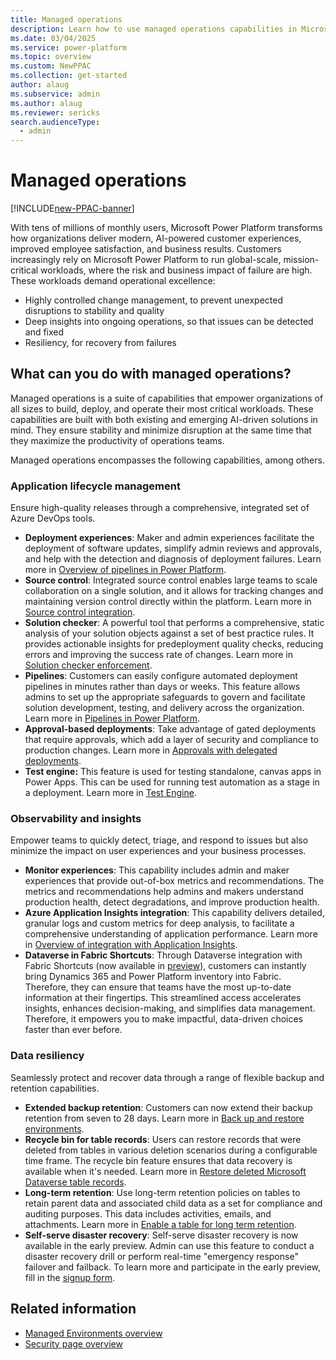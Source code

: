 ```yaml
---
title: Managed operations
description: Learn how to use managed operations capabilities in Microsoft Power Platform to effectively build, deploy, and operate your workloads.
ms.date: 03/04/2025
ms.service: power-platform
ms.topic: overview
ms.custom: NewPPAC
ms.collection: get-started
author: alaug 
ms.subservice: admin
ms.author: alaug 
ms.reviewer: sericks
search.audienceType: 
  - admin
---
```


# Managed operations

[!INCLUDE[new-PPAC-banner](~/includes/new-PPAC-banner.md)]

With tens of millions of monthly users, Microsoft Power Platform transforms how organizations deliver modern, AI-powered customer experiences, improved employee satisfaction, and business results. Customers increasingly rely on Microsoft Power Platform to run global-scale, mission-critical workloads, where the risk and business impact of failure are high. These workloads demand operational excellence:

- Highly controlled change management, to prevent unexpected disruptions to stability and quality
- Deep insights into ongoing operations, so that issues can be detected and fixed
- Resiliency, for recovery from failures

## What can you do with managed operations?

Managed operations is a suite of capabilities that empower organizations of all sizes to build, deploy, and operate their most critical workloads. These capabilities are built with both existing and emerging AI-driven solutions in mind. They ensure stability and minimize disruption at the same time that they maximize the productivity of operations teams.

Managed operations encompasses the following capabilities, among others.

### Application lifecycle management

Ensure high-quality releases through a comprehensive, integrated set of Azure DevOps tools.

- **Deployment experiences**: Maker and admin experiences facilitate the deployment of software updates, simplify admin reviews and approvals, and help with the detection and diagnosis of deployment failures. Learn more in [Overview of pipelines in Power Platform](../../alm/pipelines.md).
- **Source control**: Integrated source control enables large teams to scale collaboration on a single solution, and it allows for tracking changes and maintaining version control directly within the platform. Learn more in [Source control integration](../../alm/git-integration/overview.md).
- **Solution checker**: A powerful tool that performs a comprehensive, static analysis of your solution objects against a set of best practice rules. It provides actionable insights for predeployment quality checks, reducing errors and improving the success rate of changes. Learn more in [Solution checker enforcement](../managed-environment-solution-checker.md).
- **Pipelines**: Customers can easily configure automated deployment pipelines in minutes rather than days or weeks. This feature allows admins to set up the appropriate safeguards to govern and facilitate solution development, testing, and delivery across the organization. Learn more in [Pipelines in Power Platform](../../alm/pipelines.md).
- **Approval-based deployments**: Take advantage of gated deployments that require approvals, which add a layer of security and compliance to production changes. Learn more in [Approvals with delegated deployments](../../alm/delegated-deployments-setup.md).
- **Test engine:** This feature is used for testing standalone, canvas apps in Power Apps. This can be used for running test automation as a stage in a deployment. Learn more in [Test Engine](/power-apps/developer/test-engine/overview).

### Observability and insights

Empower teams to quickly detect, triage, and respond to issues but also minimize the impact on user experiences and your business processes.

- **Monitor experiences**: This capability includes admin and maker experiences that provide out-of-box metrics and recommendations. The metrics and recommendations help admins and makers understand production health, detect degradations, and improve production health.
- **Azure Application Insights integration**: This capability delivers detailed, granular logs and custom metrics for deep analysis, to facilitate a comprehensive understanding of application performance. Learn more in [Overview of integration with Application Insights](../overview-integration-application-insights.md).
- **Dataverse in Fabric Shortcuts**: Through Dataverse integration with Fabric Shortcuts (now available in [preview](https://aka.ms/dataexportv2preview)), customers can instantly bring Dynamics 365 and Power Platform inventory into Fabric. Therefore, they can ensure that teams have the most up-to-date information at their fingertips. This streamlined access accelerates insights, enhances decision-making, and simplifies data management. Therefore, it empowers you to make impactful, data-driven choices faster than ever before.

### Data resiliency

Seamlessly protect and recover data through a range of flexible backup and retention capabilities.

- **Extended backup retention**: Customers can now extend their backup retention from seven to 28 days. Learn more in [Back up and restore environments](../backup-restore-environments.md).
- **Recycle bin for table records**: Users can restore records that were deleted from tables in various deletion scenarios during a configurable time frame. The recycle bin feature ensures that data recovery is available when it's needed. Learn more in [Restore deleted Microsoft Dataverse table records](/power-platform/admin/restore-deleted-table-records).
- **Long-term retention**: Use long-term retention policies on tables to retain parent data and associated child data as a set for compliance and auditing purposes. This data includes activities, emails, and attachments. Learn more in [Enable a table for long term retention](/power-apps/maker/data-platform/data-retention-set#enable-a-table-for-long-term-retention).
- **Self-serve disaster recovery**: Self-serve disaster recovery is now available in the early preview. Admin can use this feature to conduct a disaster recovery drill or perform real-time "emergency response" failover and failback. To learn more and participate in the early preview, fill in the [signup form](https://forms.office.com/r/35NJ8vriFf).

## Related information

- [Managed Environments overview](../managed-environment-overview.md)
- [Security page overview](../security/security-overview.md)
